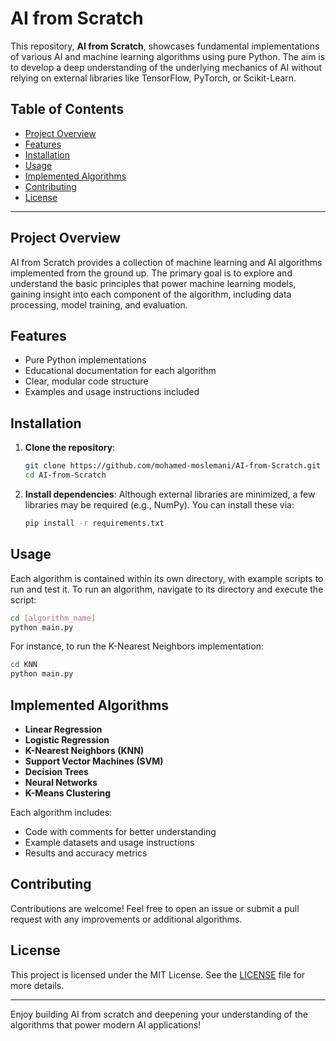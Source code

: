 
# AI from Scratch

This repository, **AI from Scratch**, showcases fundamental implementations of various AI and machine learning algorithms using pure Python. The aim is to develop a deep understanding of the underlying mechanics of AI without relying on external libraries like TensorFlow, PyTorch, or Scikit-Learn.

## Table of Contents

- [Project Overview](#project-overview)
- [Features](#features)
- [Installation](#installation)
- [Usage](#usage)
- [Implemented Algorithms](#implemented-algorithms)
- [Contributing](#contributing)
- [License](#license)

---

## Project Overview

AI from Scratch provides a collection of machine learning and AI algorithms implemented from the ground up. The primary goal is to explore and understand the basic principles that power machine learning models, gaining insight into each component of the algorithm, including data processing, model training, and evaluation.

## Features

- Pure Python implementations
- Educational documentation for each algorithm
- Clear, modular code structure
- Examples and usage instructions included

## Installation

1. **Clone the repository**:
   ```bash
   git clone https://github.com/mohamed-moslemani/AI-from-Scratch.git
   cd AI-from-Scratch
   ```

2. **Install dependencies**:
   Although external libraries are minimized, a few libraries may be required (e.g., NumPy). You can install these via:
   ```bash
   pip install -r requirements.txt
   ```

## Usage

Each algorithm is contained within its own directory, with example scripts to run and test it. To run an algorithm, navigate to its directory and execute the script:

```bash
cd [algorithm_name]
python main.py
```

For instance, to run the K-Nearest Neighbors implementation:
```bash
cd KNN
python main.py
```

## Implemented Algorithms

- **Linear Regression**
- **Logistic Regression**
- **K-Nearest Neighbors (KNN)**
- **Support Vector Machines (SVM)**
- **Decision Trees**
- **Neural Networks**
- **K-Means Clustering**

Each algorithm includes:

- Code with comments for better understanding
- Example datasets and usage instructions
- Results and accuracy metrics

## Contributing

Contributions are welcome! Feel free to open an issue or submit a pull request with any improvements or additional algorithms.

## License

This project is licensed under the MIT License. See the [LICENSE](LICENSE) file for more details.

---

Enjoy building AI from scratch and deepening your understanding of the algorithms that power modern AI applications!
